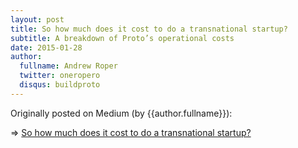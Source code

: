 ```yaml
---
layout: post
title: So how much does it cost to do a transnational startup?
subtitle: A breakdown of Proto’s operational costs
date: 2015-01-28
author:
  fullname: Andrew Roper
  twitter: oneropero
  disqus: buildproto
---
```


Originally posted on Medium (by {{author.fullname}}):

=> [So how much does it cost to do a transnational startup?](https://medium.com/proto-venture-technology/so-how-much-does-it-cost-to-run-a-startup-be45297583ff#.b68l522xv)

